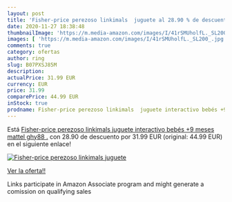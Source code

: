 ```yaml
---
layout: post
title: 'Fisher-price perezoso linkimals  juguete al 28.90 % de descuento'
date: 2020-11-27 18:38:48
thumbnailImage: 'https://m.media-amazon.com/images/I/41rSMUholfL._SL200_.jpg'
images: [ 'https://m.media-amazon.com/images/I/41rSMUholfL._SL200_.jpg' ]
comments: true
category: ofertas
author: ring
slug: B07PXSJ85M
description:
actualPrice: 31.99 EUR
currency: EUR
price: 31.99
comparePrice: 44.99 EUR
inStock: true
prodname: Fisher-price perezoso linkimals  juguete interactivo bebés +9 meses  mattel ghy88 .
---
```


Está [Fisher-price perezoso linkimals  juguete interactivo bebés +9 meses  mattel ghy88 .](https://www.amazon.es/dp/B07PXSJ85M/?tag=tolees-21) con 28.90 de descuento por 31.99 EUR (original: 44.99 EUR) en el siguiente enlace!

[![Fisher-price perezoso linkimals  juguete](https://m.media-amazon.com/images/I/41rSMUholfL._SL200_.jpg)](https://www.amazon.es/dp/B07PXSJ85M/?tag=tolees-21)

[Ver la oferta!!](https://www.amazon.es/dp/B07PXSJ85M/?tag=tolees-21)

Links participate in Amazon Associate program and might generate a comission on qualifying sales


